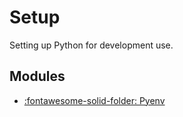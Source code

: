 Setup
===

Setting up Python for development use.

Modules
---
- [:fontawesome-solid-folder: Pyenv](pyenv/index.md)
